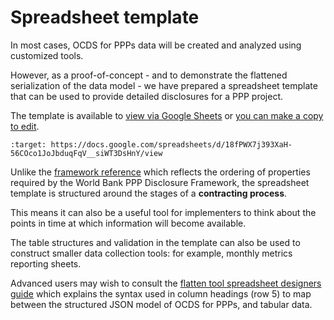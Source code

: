 # Spreadsheet template

In most cases, OCDS for PPPs data will be created and analyzed using customized tools.

However, as a proof-of-concept - and to demonstrate the flattened serialization of the data model - we have prepared a spreadsheet template that can be used to provide detailed disclosures for a PPP project.

The template is available to [view via Google Sheets](https://docs.google.com/spreadsheets/d/18fPWX7j393XaH-56COco1JoJbduqFqV__siWT3DsHnY/view) or [you can make a copy to edit](https://docs.google.com/spreadsheets/d/18fPWX7j393XaH-56COco1JoJbduqFqV__siWT3DsHnY/copy).

```{image} _static/images/spreadsheet_template.png
:target: https://docs.google.com/spreadsheets/d/18fPWX7j393XaH-56COco1JoJbduqFqV__siWT3DsHnY/view
```

Unlike the [framework reference](framework.md) which reflects the ordering of properties required by the World Bank PPP Disclosure Framework, the spreadsheet template is structured around the stages of a **contracting process**. 

This means it can also be a useful tool for implementers to think about the points in time at which information will become available.

The table structures and validation in the template can also be used to construct smaller data collection tools: for example, monthly metrics reporting sheets.

Advanced users may wish to consult the [flatten tool spreadsheet designers guide](http://flatten-tool.readthedocs.io/en/latest/unflatten/) which explains the syntax used in column headings (row 5) to map between the structured JSON model of OCDS for PPPs, and tabular data.

